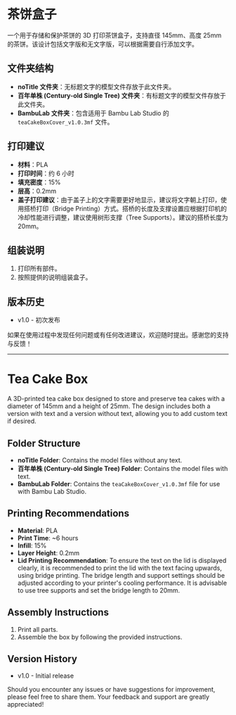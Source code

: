 # 茶饼盒子
一个用于存储和保护茶饼的 3D 打印茶饼盒子，支持直径 145mm、高度 25mm 的茶饼。该设计包括文字版和无文字版，可以根据需要自行添加文字。

## 文件夹结构
- **noTitle 文件夹**：无标题文字的模型文件存放于此文件夹。
- **百年单株 (Century-old Single Tree) 文件夹**：有标题文字的模型文件存放于此文件夹。
- **BambuLab 文件夹**：包含适用于 Bambu Lab Studio 的 `teaCakeBoxCover_v1.0.3mf` 文件。

## 打印建议
- **材料**：PLA
- **打印时间**：约 6 小时
- **填充密度**：15%
- **层高**：0.2mm
- **盖子打印建议**：由于盖子上的文字需要更好地显示，建议将文字朝上打印，使用搭桥打印（Bridge Printing）方式。搭桥的长度及支撑设置应根据打印机的冷却性能进行调整，建议使用树形支撑（Tree Supports）。建议的搭桥长度为 20mm。

## 组装说明
1. 打印所有部件。
2. 按照提供的说明组装盒子。

## 版本历史
- v1.0 - 初次发布

如果在使用过程中发现任何问题或有任何改进建议，欢迎随时提出。感谢您的支持与反馈！

---

# Tea Cake Box
A 3D-printed tea cake box designed to store and preserve tea cakes with a diameter of 145mm and a height of 25mm. The design includes both a version with text and a version without text, allowing you to add custom text if desired.

## Folder Structure
- **noTitle Folder**: Contains the model files without any text.
- **百年单株 (Century-old Single Tree) Folder**: Contains the model files with text.
- **BambuLab Folder**: Contains the `teaCakeBoxCover_v1.0.3mf` file for use with Bambu Lab Studio.

## Printing Recommendations
- **Material**: PLA
- **Print Time**: ~6 hours
- **Infill**: 15%
- **Layer Height**: 0.2mm
- **Lid Printing Recommendation**: To ensure the text on the lid is displayed clearly, it is recommended to print the lid with the text facing upwards, using bridge printing. The bridge length and support settings should be adjusted according to your printer's cooling performance. It is advisable to use tree supports and set the bridge length to 20mm.

## Assembly Instructions
1. Print all parts.
2. Assemble the box by following the provided instructions.

## Version History
- v1.0 - Initial release

Should you encounter any issues or have suggestions for improvement, please feel free to share them. Your feedback and support are greatly appreciated!
